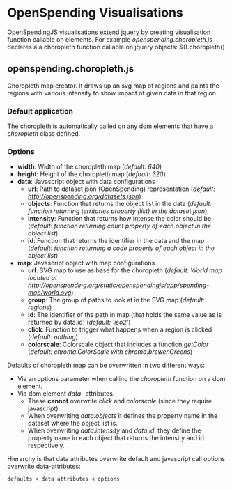 # OpenSpending Visualisations

OpenSpendingJS visualisations extend jquery by creating visualisation function callable on elements. For example *openspending.choropleth.js* declares a a choropleth function callable on jquery objects: $(<identifier>).choropleth()

## openspending.choropleth.js

Choropleth map creator. It draws up an svg map of regions and paints the regions with various intensity to show impact of given data in that region.

### Default application

The choropleth is automatically called on any dom elements that have a *choropleth* class defined.

### Options

* **width**: Width of the choropleth map (*default: 640*)
* **height**: Height of the choropleth map (*default: 320*)
* **data**: Javascript object with data configurations
    * **url**: Path to dataset json (OpenSpending) representation (*default: http://openspending.org/datasets.json*)
    * **objects**: Function that returns the object list in the data (*default: function returning territories property (list) in the dataset json*)
    * **intensity**: Function that returns how intense the color should be (*default: function returning count property of each object in the object list*)
    * **id**: Function that returns the identifier in the data and the map (*default: function returning a code property of each object in the object list*)
* **map**: Javascript object with map configurations
    * **url**: SVG map to use as base for the choropleth (*default: World map located at http://openspending.org/static/openspendingjs/app/spending-map/world.svg*)
    * **group**: The group of paths to look at in the SVG map (*default: regions*)
    * **id**: The identifier of the path in map (that holds the same value as is returned by data.id) (*default: 'iso2'*)
    * **click**: Function to trigger what happens when a region is clicked (*default: nothing*)
    * **colorscale**: Colorscale object that includes a function *getColor* (*default: chroma.ColorScale with chroma.brewer.Greens*)

Defaults of choropleth map can be overwritten in two different ways:

* Via an options parameter when calling the *choropleth* function on a dom element.
* Via dom element *data-* attributes.
    * These **cannot** overwrite *click* and *colorscale* (since they require javascript).
    * When overwriting *data.objects* it defines the property name in the dataset where the object list is.
    * When overwriting *data.intensity* and *data.id*, they define the property name in each object that returns the intensity and id respectively.

Hierarchy is that data attributes overwrite default and javascript call options overwrite data-attributes:

    defaults < data attributes < options
